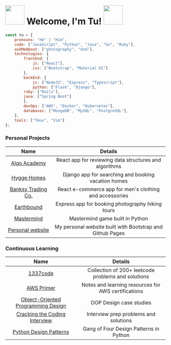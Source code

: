 # <img src="https://media.giphy.com/media/UPcPzUKUkDOrC/giphy.gif" width="60"> Welcome, I'm Tu! <img src="https://media.giphy.com/media/UPcPzUKUkDOrC/giphy.gif" width="60">

```javascript
const tu = {
    pronouns: "He" | "Him",
    code: ["JavaScript", "Python", "Java", "Go", "Ruby"],
    askMeAbout: ["photography", "dnd"],
    technologies: {
        frontEnd: {
            js: ["React"],
            css: ["Bootstrap", "Material UI"]
        },
        backEnd: {
            js: ["NodeJS", "Express", "Typescript"],
            python: ["Flask", "Django"],
	    ruby: ["Rails"],
	    java: ["Spring Boot"]
        },
        devOps: ["AWS", "Docker", "Kubernetes"],
        databases: ["MongoDB", "MySQL", "PostgreSQL"],
    },
    tools: ["Tmux", "Vim"]
};
```

### Personal Projects

|                                Name                                 |                          Details                          |
| :-----------------------------------------------------------------: | :-------------------------------------------------------: |
|     [Algo Academy](https://github.com/akatsuki-co/algoacademy)      |  React app for reviewing data structures and algorithms   |
|      [Hygge Homes](https://github.com/akatsuki-co/hyggehomes)       |    Django app for searching and booking vacation homes    |
| [Banksy Trading Co.](https://github.com/tuvo1106/banksy_trading_co) |  React e-commerce app for men's clothing and accessories  |
|        [Earthbound](https://github.com/tuvo1106/earthbound)         |     Express app for booking photography hiking tours      |
|        [Mastermind](https://github.com/tuvo1106/mastermind)         |              Mastermind game built in Python              |
| [Personal website](https://github.com/tuvo1106/tuvo1106.github.io)  | My personal website built with Bootstrap and Github Pages |


### Continuous Learning

|                                     Name                                      |                       Details                       |
| :---------------------------------------------------------------------------: | :-------------------------------------------------: |
|               [1337code](https://github.com/tuvo1106/1337code)                | Collection of 200+ leetcode problems and solutions  |
|             [AWS Primer](https://github.com/tuvo1106/aws-primer)              | Notes and learning resources for AWS certifications |
| [Object-Oriented Programming Design](https://github.com/tuvo1106/oop_design)  |               OOP Design case studies               |
| [Cracking the Coding Interview](https://github.com/tuvo1106/ctci_6th_edition) |        Interview prep problems and solutions        |
| [Python Design Patterns](https://github.com/tuvo1106/python_design_patterns)  |       Gang of Four Design Patterns in Python        |

